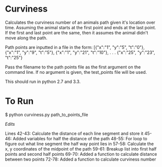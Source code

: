 # Curviness

Calculates the curviness number of an animals path given it's location over time. Assuming the animal starts at the first point and ends at the last point. If the first and last point are the same, then it assumes the animal didn't move along the path.

Path points are inputted in a file in the form:
[{"x":"1", "y":"5", "t":"0"},
{"x":"1", "y":"9", "t":"5"},
{"x":"1", "y":"21", "t":"10"},
.
.
.
{"x":"25", "y":"23", "t":"25"}

Pass the filename to the path points file as the first argument on the command line. If no argument is given, the test_points file will be used.


This should run in python 2.7 and 3.3.

# To Run

$ python curviness.py path_to_points_file


*Edits*


Lines 42-43: Calculate the distance of each line segment and store it
45-46: Added variables for half the distance of the path
48-55: For loop to figure out what line segment the half way point lies in
57-58: Calculate the x, y coordinates of the midpoint of the path 
59-61: Breakup list into first half points and second half points
69-70: Added a function to calculate distance between two points
72-78: Added a function to calculate curviness number

